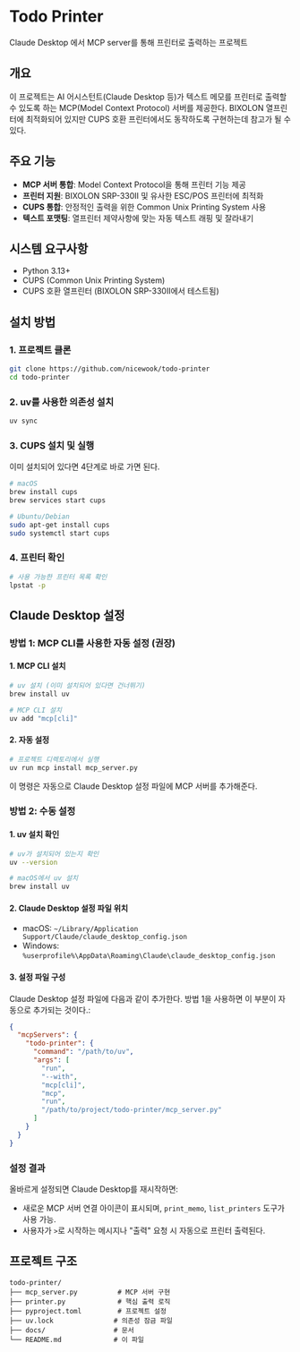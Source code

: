 # Todo Printer

Claude Desktop 에서 MCP server를 통해 프린터로 출력하는 프로젝트

## 개요

이 프로젝트는 AI 어시스턴트(Claude Desktop 등)가 텍스트 메모를 프린터로 출력할 수 있도록 하는 MCP(Model Context Protocol) 서버를 제공한다.
BIXOLON 열프린터에 최적화되어 있지만 CUPS 호환 프린터에서도 동작하도록 구현하는데 참고가 될 수 있다.

## 주요 기능

- **MCP 서버 통합**: Model Context Protocol을 통해 프린터 기능 제공
- **프린터 지원**: BIXOLON SRP-330II 및 유사한 ESC/POS 프린터에 최적화
- **CUPS 통합**: 안정적인 출력을 위한 Common Unix Printing System 사용
- **텍스트 포맷팅**: 열프린터 제약사항에 맞는 자동 텍스트 래핑 및 잘라내기

## 시스템 요구사항

- Python 3.13+
- CUPS (Common Unix Printing System)
- CUPS 호환 열프린터 (BIXOLON SRP-330II에서 테스트됨)

## 설치 방법

### 1. 프로젝트 클론

```bash
git clone https://github.com/nicewook/todo-printer
cd todo-printer
```

### 2. uv를 사용한 의존성 설치

```bash
uv sync
```

### 3. CUPS 설치 및 실행

이미 설치되어 있다면 4단계로 바로 가면 된다. 

```bash
# macOS
brew install cups
brew services start cups

# Ubuntu/Debian
sudo apt-get install cups
sudo systemctl start cups
```

### 4. 프린터 확인

```bash
# 사용 가능한 프린터 목록 확인
lpstat -p
```

## Claude Desktop 설정

### 방법 1: MCP CLI를 사용한 자동 설정 (권장)

#### 1. MCP CLI 설치

```bash
# uv 설치 (이미 설치되어 있다면 건너뛰기)
brew install uv

# MCP CLI 설치
uv add "mcp[cli]"
```

#### 2. 자동 설정

```bash
# 프로젝트 디렉토리에서 실행
uv run mcp install mcp_server.py
```

이 명령은 자동으로 Claude Desktop 설정 파일에 MCP 서버를 추가해준다.

### 방법 2: 수동 설정

#### 1. uv 설치 확인

```bash
# uv가 설치되어 있는지 확인
uv --version

# macOS에서 uv 설치
brew install uv
```

#### 2. Claude Desktop 설정 파일 위치

- macOS: `~/Library/Application Support/Claude/claude_desktop_config.json`
- Windows: `%userprofile%\AppData\Roaming\Claude\claude_desktop_config.json`

#### 3. 설정 파일 구성

Claude Desktop 설정 파일에 다음과 같이 추가한다. 방법 1을 사용하면 이 부분이 자동으로 추가되는 것이다.:

```json
{
  "mcpServers": {
    "todo-printer": {
      "command": "/path/to/uv",
      "args": [
        "run",
        "--with",
        "mcp[cli]",
        "mcp",
        "run",
        "/path/to/project/todo-printer/mcp_server.py"
      ]
    }
  }
}
```

### 설정 결과

올바르게 설정되면 Claude Desktop를 재시작하면:
- 새로운 MCP 서버 연결 아이콘이 표시되며, `print_memo`, `list_printers` 도구가 사용 가능.
- 사용자가 `>`로 시작하는 메시지나 "출력" 요청 시 자동으로 프린터 출력된다.

## 프로젝트 구조

```
todo-printer/
├── mcp_server.py          # MCP 서버 구현
├── printer.py             # 핵심 출력 로직
├── pyproject.toml         # 프로젝트 설정
├── uv.lock               # 의존성 잠금 파일
├── docs/                 # 문서
└── README.md             # 이 파일
```